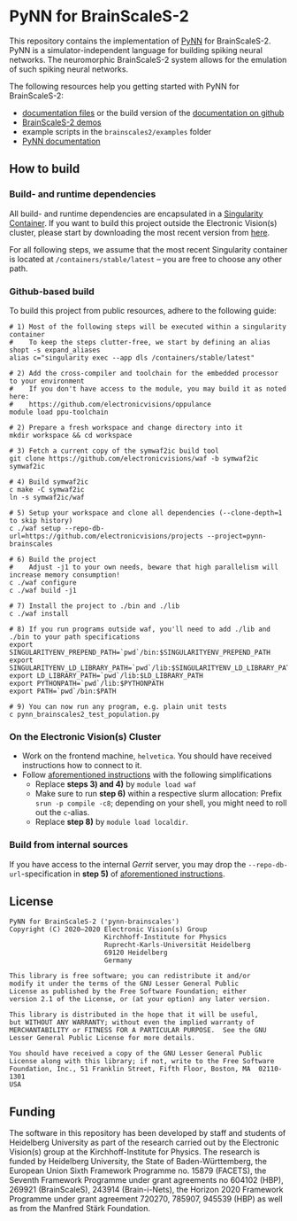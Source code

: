 # PyNN for BrainScaleS-2


This repository contains the implementation of [PyNN](https://github.com/NeuralEnsemble/PyNN) for BrainScaleS-2.
PyNN is a simulator-independent language for building spiking neural networks.
The neuromorphic BrainScaleS-2 system allows for the emulation of such spiking neural networks.

The following resources help you getting started with PyNN for BrainScaleS-2:

- [documentation files](doc/index.rst) or the build version of the [documentation on github](https://electronicvisions.github.io/documentation-brainscales2/)
- [BrainScaleS-2 demos](https://github.com/electronicvisions/brainscales2-demos)
- example scripts in the `brainscales2/examples` folder
- [PyNN documentation](http://neuralensemble.org/docs/PyNN/index.html)


## How to build
### Build- and runtime dependencies
All build- and runtime dependencies are encapsulated in a [Singularity Container](https://sylabs.io/docs/).
If you want to build this project outside the Electronic Vision(s) cluster, please start by downloading the most recent version from [here](https://openproject.bioai.eu/containers/).

For all following steps, we assume that the most recent Singularity container is located at `/containers/stable/latest` – you are free to choose any other path.

### Github-based build
To build this project from public resources, adhere to the following guide:

```shell
# 1) Most of the following steps will be executed within a singularity container
#    To keep the steps clutter-free, we start by defining an alias
shopt -s expand_aliases
alias c="singularity exec --app dls /containers/stable/latest"

# 2) Add the cross-compiler and toolchain for the embedded processor to your environment
#    If you don't have access to the module, you may build it as noted here:
#    https://github.com/electronicvisions/oppulance
module load ppu-toolchain

# 2) Prepare a fresh workspace and change directory into it
mkdir workspace && cd workspace

# 3) Fetch a current copy of the symwaf2ic build tool
git clone https://github.com/electronicvisions/waf -b symwaf2ic symwaf2ic

# 4) Build symwaf2ic
c make -C symwaf2ic
ln -s symwaf2ic/waf

# 5) Setup your workspace and clone all dependencies (--clone-depth=1 to skip history)
c ./waf setup --repo-db-url=https://github.com/electronicvisions/projects --project=pynn-brainscales

# 6) Build the project
#    Adjust -j1 to your own needs, beware that high parallelism will increase memory consumption!
c ./waf configure
c ./waf build -j1

# 7) Install the project to ./bin and ./lib
c ./waf install

# 8) If you run programs outside waf, you'll need to add ./lib and ./bin to your path specifications
export SINGULARITYENV_PREPEND_PATH=`pwd`/bin:$SINGULARITYENV_PREPEND_PATH
export SINGULARITYENV_LD_LIBRARY_PATH=`pwd`/lib:$SINGULARITYENV_LD_LIBRARY_PATH
export LD_LIBRARY_PATH=`pwd`/lib:$LD_LIBRARY_PATH
export PYTHONPATH=`pwd`/lib:$PYTHONPATH
export PATH=`pwd`/bin:$PATH

# 9) You can now run any program, e.g. plain unit tests
c pynn_brainscales2_test_population.py
```

### On the Electronic Vision(s) Cluster

* Work on the frontend machine, `helvetica`. You should have received instructions how to connect to it.
* Follow [aforementioned instructions](#github-based-build) with the following simplifications
  * Replace **steps 3) and 4)** by `module load waf`
  * Make sure to run **step 6)** within a respective slurm allocation: Prefix `srun -p compile -c8`; depending on your shell, you might need to roll out the `c`-alias.
  * Replace **step 8)** by `module load localdir`.

### Build from internal sources

If you have access to the internal *Gerrit* server, you may drop the `--repo-db-url`-specification in **step 5)** of [aforementioned instructions](#github-based-build).

## License
```
PyNN for BrainScaleS-2 ('pynn-brainscales')
Copyright (C) 2020–2020 Electronic Vision(s) Group
                        Kirchhoff-Institute for Physics
                        Ruprecht-Karls-Universität Heidelberg
                        69120 Heidelberg
                        Germany

This library is free software; you can redistribute it and/or
modify it under the terms of the GNU Lesser General Public
License as published by the Free Software Foundation; either
version 2.1 of the License, or (at your option) any later version.

This library is distributed in the hope that it will be useful,
but WITHOUT ANY WARRANTY; without even the implied warranty of
MERCHANTABILITY or FITNESS FOR A PARTICULAR PURPOSE.  See the GNU
Lesser General Public License for more details.

You should have received a copy of the GNU Lesser General Public
License along with this library; if not, write to the Free Software
Foundation, Inc., 51 Franklin Street, Fifth Floor, Boston, MA  02110-1301
USA
```

## Funding
The software in this repository has been developed by staff and students
of Heidelberg University as part of the research carried out by the
Electronic Vision(s) group at the Kirchhoff-Institute for Physics.
The research is funded by Heidelberg University, the State of
Baden-Württemberg, the European Union Sixth Framework Programme no.
15879 (FACETS), the Seventh Framework Programme under grant agreements
no 604102 (HBP), 269921 (BrainScaleS), 243914 (Brain-i-Nets), the
Horizon 2020 Framework Programme under grant agreement 720270, 785907, 945539 (HBP) as
well as from the Manfred Stärk Foundation.
